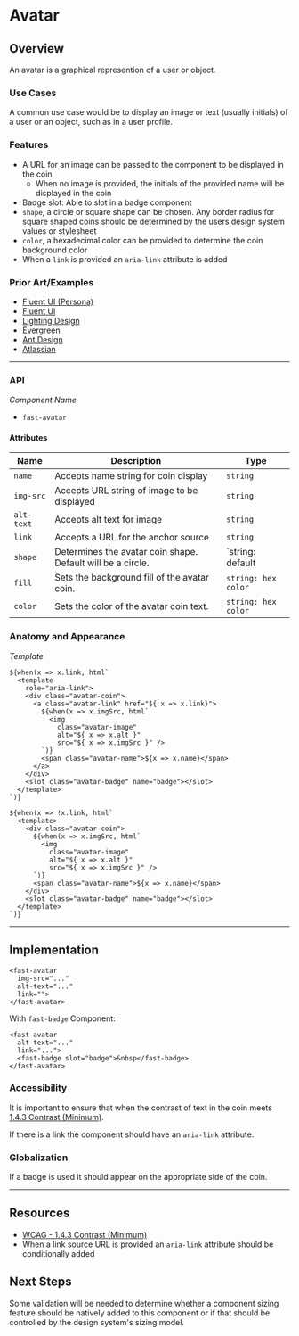 # Avatar

## Overview

An avatar is a graphical represention of a user or object.

### Use Cases

A common use case would be to display an image or text (usually initials) of a user or an object, such as in a user profile.

### Features
- A URL for an image can be passed to the component to be displayed in the coin
  - When no image is provided, the initials of the provided name will be displayed in the coin
- Badge slot: Able to slot in a badge component
- `shape`, a circle or square shape can be chosen. Any border radius for square shaped coins should be determined by the users design system values or stylesheet
- `color`, a hexadecimal color can be provided to determine the coin background color
- When a `link` is provided an `aria-link` attribute is added

### Prior Art/Examples

- [Fluent UI (Persona)](https://developer.microsoft.com/en-us/fluentui#/controls/web/persona)
- [Fluent UI](https://fluentsite.z22.web.core.windows.net/components/avatar/definition)
- [Lighting Design](https://www.lightningdesignsystem.com/components/avatar/)
- [Evergreen](https://evergreen.segment.com/components/avatar)
- [Ant Design](https://ant.design/components/avatar/)
- [Atlassian](https://atlaskit.atlassian.com/packages/design-system/avatar)
---
### API

*Component Name*
- `fast-avatar`

#### Attributes
|   Name    | Description                                                 | Type                                |
|-----------|-------------------------------------------------------------|-------------------------------------|
| `name`    | Accepts name string for coin display                        | `string`                            |
| `img-src` | Accepts URL string of image to be displayed                 | `string`                            |
| `alt-text`| Accepts alt text for image                                  | `string`                            |
| `link`    | Accepts a URL for the anchor source                         | `string`                            |
| `shape`   | Determines the avatar coin shape. Default will be a circle. | `string: default | circle | square` |
| `fill`    | Sets the background fill of the avatar coin.                | `string: hex color`                 |
| `color`   | Sets the color of the avatar coin text.                     | `string: hex color`                 |

### Anatomy and Appearance

*Template*
```
${when(x => x.link, html`
  <template 
    role="aria-link">
    <div class="avatar-coin">
      <a class="avatar-link" href="${ x => x.link}">
        ${when(x => x.imgSrc, html`
          <img 
            class="avatar-image" 
            alt="${ x => x.alt }" 
            src="${ x => x.imgSrc }" />
        `)}
        <span class="avatar-name">${x => x.name}</span>
      </a>
    </div>
    <slot class="avatar-badge" name="badge"></slot>
  </template> 
`)}   

${when(x => !x.link, html`
  <template>
    <div class="avatar-coin">
      ${when(x => x.imgSrc, html`
        <img 
          class="avatar-image" 
          alt="${ x => x.alt }" 
          src="${ x => x.imgSrc }" />
      `)}
      <span class="avatar-name">${x => x.name}</span>
    </div>
    <slot class="avatar-badge" name="badge"></slot>
  </template> 
`)}
```

---

## Implementation

```
<fast-avatar 
  img-src="..."
  alt-text="..."
  link="">
</fast-avatar>
```

With `fast-badge` Component:
```
<fast-avatar 
  alt-text="..."
  link="...">
  <fast-badge slot="badge">&nbsp</fast-badge>
</fast-avatar>
```

### Accessibility

It is important to ensure that when the contrast of text in the coin meets [1.4.3 Contrast (Minimum)](https://www.w3.org/TR/UNDERSTANDING-WCAG20/visual-audio-contrast-contrast.html).

If there is a link the component should have an `aria-link` attribute.

### Globalization

If a badge is used it should appear on the appropriate side of the coin.

---

## Resources

- [WCAG - 1.4.3 Contrast (Minimum)](https://www.w3.org/TR/UNDERSTANDING-WCAG20/visual-audio-contrast-contrast.html)
- When a link source URL is provided an `aria-link` attribute should be conditionally added

## Next Steps

Some validation will be needed to determine whether a component sizing feature should be natively added to this component or if that should be controlled by the design system's sizing model.
